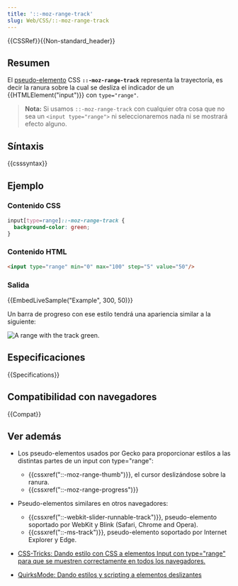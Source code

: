 ```yaml
---
title: '::-moz-range-track'
slug: Web/CSS/::-moz-range-track
---
```


{{CSSRef}}{{Non-standard_header}}

## Resumen

El [pseudo-elemento](/es/docs/Web/CSS/Pseudo-elements) CSS **`::-moz-range-track`** representa la trayectoría, es decir la ranura sobre la cual se desliza el indicador de un {{HTMLElement("input")}} con `type="range"`.

> **Nota:** Si usamos `::-moz-range-track` con cualquier otra cosa que no sea un `<input type="range">` ni seleccionaremos nada ni se mostrará efecto alguno.

## Síntaxis

{{csssyntax}}

## Ejemplo

### Contenido CSS

```css
input[type=range]::-moz-range-track {
  background-color: green;
}
```

### Contenido HTML

```html
<input type="range" min="0" max="100" step="5" value="50"/>
```

### Salida

{{EmbedLiveSample("Example", 300, 50)}}

Un barra de progreso con ese estilo tendrá una apariencia similar a la siguiente:

![A range with the track green.](screen_shot_2015-12-04_at_10.14.34.png)

## Especificaciones

{{Specifications}}

## Compatibilidad con navegadores

{{Compat}}

## Ver además

- Los pseudo-elementos usados por Gecko para proporcionar estilos a las distintas partes de un input con type="range":

  - {{cssxref("::-moz-range-thumb")}}, el cursor deslizándose sobre la ranura.
  - {{cssxref("::-moz-range-progress")}}

- Pseudo-elementos similares en otros navegadores:

  - {{cssxref("::-webkit-slider-runnable-track")}}, pseudo-elemento soportado por WebKit y Blink (Safari, Chrome and Opera).
  - {{cssxref("::-ms-track")}}, pseudo-elemento soportado por Internet Explorer y Edge.

- [CSS-Tricks: Dando estilo con CSS a elementos Input con type="range" para que se muestren correctamente en todos los navegadores.](https://css-tricks.com/styling-cross-browser-compatible-range-inputs-css/)
- [QuirksMode: Dando estilos y scripting a elementos deslizantes](http://www.quirksmode.org/blog/archives/2015/11/styling_and_scr.html)
